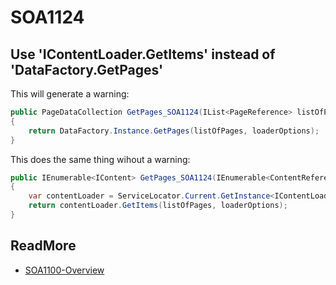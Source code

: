 # SOA1124

## Use 'IContentLoader.GetItems' instead of 'DataFactory.GetPages'

This will generate a warning:

```C#
public PageDataCollection GetPages_SOA1124(IList<PageReference> listOfPages, LoaderOptions loaderOptions)
{
	return DataFactory.Instance.GetPages(listOfPages, loaderOptions);
}
```

This does the same thing wihout a warning:

```C#
public IEnumerable<IContent> GetPages_SOA1124(IEnumerable<ContentReference> listOfContent, LoaderOptions loaderOptions)
{
	var contentLoader = ServiceLocator.Current.GetInstance<IContentLoader>();
	return contentLoader.GetItems(listOfPages, loaderOptions);
}
```

## ReadMore

- [SOA1100-Overview](https://github.com/Stekeblad/stekeblad.optimizely.analyzers/blob/master/doc/Analyzers/SOA1100-Overview.md)
